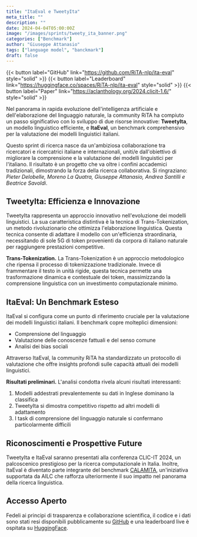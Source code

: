 ```yaml
---
title: "ItaEval e TweetyIta"
meta_title: ""
description: ""
date: 2024-04-04T05:00:00Z
image: "/images/sprints/tweety_ita_banner.png"
categories: ["Benchmark"]
author: "Giuseppe Attanasio"
tags: ["language model", "banckmark"]
draft: false
---
```


{{< button label="GitHub" link="https://github.com/RiTA-nlp/ita-eval" style="solid" >}}
{{< button label="Leaderboard" link="https://huggingface.co/spaces/RiTA-nlp/ita-eval" style="solid" >}}
{{< button label="Paper" link="https://aclanthology.org/2024.clicit-1.6/" style="solid" >}}

Nel panorama in rapida evoluzione dell'intelligenza artificiale e dell'elaborazione del linguaggio naturale, la community RiTA ha compiuto un passo significativo con lo sviluppo di due risorse innovative: **TweetyIta**, un modello linguistico efficiente, e **ItaEval**, un benchmark comprehensivo per la valutazione dei modelli linguistici italiani.

Questo sprint di ricerca nasce da un'ambiziosa collaborazione tra ricercatori e ricercatrici italiane e internazionali, uniti/e dall'obiettivo di migliorare la comprensione e la valutazione dei modelli linguistici per l'italiano. Il risultato è un progetto che va oltre i confini accademici tradizionali, dimostrando la forza della ricerca collaborativa. Si ringraziano: *Pieter Delobelle, Moreno La Quatra, Giuseppe Attanasio, Andrea Santilli e Beatrice Savoldi*. 

## TweetyIta: Efficienza e Innovazione

TweetyIta rappresenta un approccio innovativo nell'evoluzione dei modelli linguistici. La sua caratteristica distintiva è la tecnica di Trans-Tokenization, un metodo rivoluzionario che ottimizza l'elaborazione linguistica. Questa tecnica consente di adattare il modello con un'efficienza straordinaria, necessitando di sole 5G di token provenienti da corpora di italiano naturale per raggiungere prestazioni competitive.

**Trans-Tokenization.**
La Trans-Tokenization è un approccio metodologico che ripensa il processo di tokenizzazione tradizionale. Invece di frammentare il testo in unità rigide, questa tecnica permette una trasformazione dinamica e contestuale dei token, massimizzando la comprensione linguistica con un investimento computazionale minimo.

## ItaEval: Un Benchmark Esteso

ItaEval si configura come un punto di riferimento cruciale per la valutazione dei modelli linguistici italiani. Il benchmark copre molteplici dimensioni:

- Comprensione del linguaggio
- Valutazione delle conoscenze fattuali e del senso comune
- Analisi dei bias sociali

Attraverso ItaEval, la community RiTA ha standardizzato un protocollo di valutazione che offre insights profondi sulle capacità attuali dei modelli linguistici.

**Risultati preliminari.**  L'analisi condotta rivela alcuni risultati interessanti:

1. Modelli addestrati prevalentemente su dati in Inglese dominano la classifica
2. TweetyIta si dimostra competitivo rispetto ad altri modelli di adattamento
3. I task di comprensione del linguaggio naturale si confermano particolarmente difficili

## Riconoscimenti e Prospettive Future

TweetyIta e ItaEval saranno presentati alla conferenza CLIC-IT 2024, un palcoscenico prestigioso per la ricerca computazionale in Italia. Inoltre, ItaEval è diventato parte integrante del benchmark [CALAMITA](https://calamita-ailc.github.io/calamita2024/), un'iniziativa supportata da AILC che rafforza ulteriormente il suo impatto nel panorama della ricerca linguistica.

## Accesso Aperto

Fedeli ai principi di trasparenza e collaborazione scientifica, il codice e i dati sono stati resi disponibili pubblicamente su [GitHub](https://github.com/RiTA-nlp/ita-eval) e una leaderboard live è ospitata su [HuggingFace](https://huggingface.co/spaces/RiTA-nlp/ita-eval).
